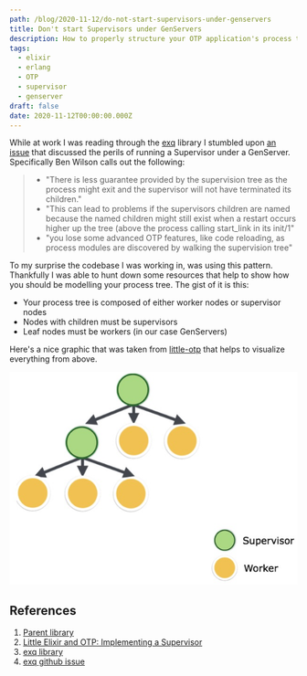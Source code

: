 ```yaml
---
path: /blog/2020-11-12/do-not-start-supervisors-under-genservers
title: Don't start Supervisors under GenServers
description: How to properly structure your OTP application's process tree.
tags:
  - elixir
  - erlang
  - OTP
  - supervisor
  - genserver
draft: false
date: 2020-11-12T00:00:00.000Z
---
```

While at work I was reading through the [exq](https://github.com/akira/exq) library I stumbled upon [an issue](https://github.com/akira/exq/issues/129) that discussed the perils of running a Supervisor under a GenServer. Specifically Ben Wilson calls out the following:

> * "There is less guarantee provided by the supervision tree as the process might exit and the supervisor will not have terminated its children."
> * "This can lead to problems if the supervisors children are named because the named children might still exist when a restart occurs higher up the tree (above the process calling start_link in its init/1"
> * "you lose some advanced OTP features, like code reloading, as process modules are discovered by walking the supervision tree"

To my surprise the codebase I was working in, was using this pattern. Thankfully I was able to hunt down some resources that help to show how you should be modelling your process tree. The gist of it is this:

* Your process tree is composed of either worker nodes or supervisor nodes
* Nodes with children must be supervisors
* Leaf nodes must be workers (in our case GenServers)

Here's a nice graphic that was taken from [little-otp](https://freecontent.manning.com/little-elixir-and-otp-implementing-a-supervisor/) that helps to visualize everything from above.

![](hao2_01.png)

## References

1. [Parent library](https://github.com/sasa1977/parent)
2. [Little Elixir and OTP: Implementing a Supervisor](https://freecontent.manning.com/little-elixir-and-otp-implementing-a-supervisor/)
3. [exq library](https://github.com/akira/exq)
4. [exq github issue](https://github.com/akira/exq/issues/129)